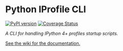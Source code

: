 # Python IProfile CLI

[![PyPI version](https://badge.fury.io/py/python-iprofile.svg)](https://badge.fury.io/py/python-iprofile)
[![Coverage Status](https://rawgit.com/victorfsf/python-iprofile/master/tests/badge/coverage.svg)](https://pypi.python.org/pypi/coverage-badge/)


*A CLI for handling IPython 4+ profiles startup scripts.*

[See the wiki for the documentation.](https://github.com/victorfsf/python-iprofile/wiki)
